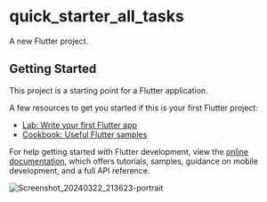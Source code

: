 # quick_starter_all_tasks

A new Flutter project.

## Getting Started

This project is a starting point for a Flutter application.

A few resources to get you started if this is your first Flutter project:

- [Lab: Write your first Flutter app](https://docs.flutter.dev/get-started/codelab)
- [Cookbook: Useful Flutter samples](https://docs.flutter.dev/cookbook)

For help getting started with Flutter development, view the
[online documentation](https://docs.flutter.dev/), which offers tutorials,
samples, guidance on mobile development, and a full API reference.



![Screenshot_20240322_213623-portrait](https://github.com/Krupaparmar30/quick_starter_all_tasks/assets/149374671/f8f3f2af-5562-4624-88cc-d734f6b2d92a)
